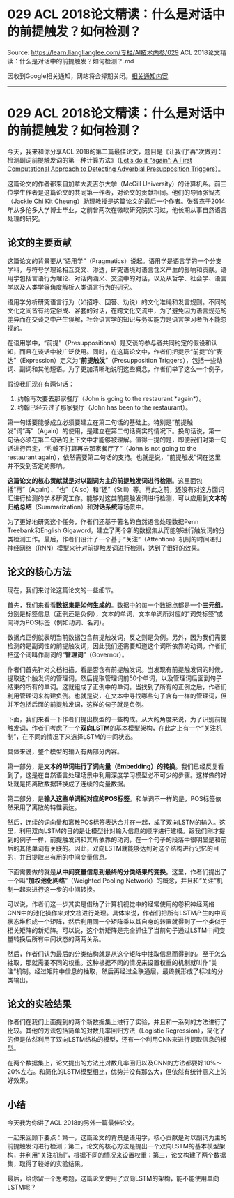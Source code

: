 # 029 ACL 2018论文精读：什么是对话中的前提触发？如何检测？ 

Source: https://learn.lianglianglee.com/专栏/AI技术内参/029 ACL 2018论文精读：什么是对话中的前提触发？如何检测？.md

因收到Google相关通知，网站将会择期关闭。[相关通知内容](https://lumendatabase.org/notices/44265620)

---

# 029 ACL 2018论文精读：什么是对话中的前提触发？如何检测？

今天，我来和你分享ACL 2018的第二篇最佳论文，题目是《让我们“再”次做到：检测副词前提触发词的第一种计算方法》（[Let’s do it “again”: A First Computational Approach to Detecting Adverbial Presupposition Triggers](https://www.cs.mcgill.ca/~jkabba/acl2018paper.pdf)）。

这篇论文的作者都来自加拿大麦吉尔大学（McGill University）的计算机系。前三位学生作者是这篇论文的共同第一作者，对论文的贡献相同。他们的导师张智杰（Jackie Chi Kit Cheung）助理教授是这篇论文的最后一个作者。张智杰于2014年从多伦多大学博士毕业，之前曾两次在微软研究院实习过，他长期从事自然语言处理的研究。

## 论文的主要贡献

这篇论文的背景要从“语用学”（Pragmatics）说起。语用学是语言学的一个分支学科，与符号学理论相互交叉、渗透，研究语境对语言含义产生的影响和贡献。语用学包括言语行为理论、对话内涵义、交流中的对话，以及从哲学、社会学、语言学以及人类学等角度解析人类语言行为的研究。

语用学分析研究语言行为（如招呼、回答、劝说）的文化准绳和发言规则。不同的文化之间皆有约定俗成、客套的对话，在跨文化交流中，为了避免因为语言规范的差异而在交谈之中产生误解，社会语言学的知识与务实能力是语言学习者所不能忽视的。

在语用学中，“前提”（Presuppositions）是交谈的参与者共同约定的假设和认知，而且在谈话中被广泛使用。同时，在这篇论文中，作者们把提示“前提”的“表达”（Expression）定义为“**前提触发**”（Presupposition Triggers），包括一些动词、副词和其他短语。为了更加清晰地说明这些概念，作者们举了这么一个例子。

假设我们现在有两句话：

1. 约翰再次要去那家餐厅（John is going to the restaurant \*again\*）。
2. 约翰已经去过了那家餐厅（John has been to the restaurant）。

第一句话要能够成立必须要建立在第二句话的基础上。特别是“前提触发”词“再”（Again）的使用，是建立在第二句话真实的情况下。换句话说，第一句话必须在第二句话的上下文中才能够被理解。值得一提的是，即便我们对第一句话进行否定，“约翰不打算再去那家餐厅了”（John is not going to the restaurant again），依然需要第二句话的支持。也就是说，“前提触发”词在这里并不受到否定的影响。

**这篇论文的核心贡献就是对以副词为主的前提触发词进行检测**。这里面包括“再”（Again）、“也”（Also）和“还”（Still）等。再此之前，还没有对这方面词汇进行检测的学术研究工作。能够对这类前提触发词进行检测，可以应用到**文本的归纳总结**（Summarization）和**对话系统**等场景中。

为了更好地研究这个任务，作者们还基于著名的自然语言处理数据Penn Treebank和English Gigaword，建立了两个新的数据集从而能够进行触发词的分类检测工作。最后，作者们设计了一个基于“关注”（Attention）机制的时间递归神经网络（RNN）模型来针对前提触发词进行检测，达到了很好的效果。

## 论文的核心方法

现在，我们来讨论这篇论文的一些细节。

首先，我们来看看**数据集是如何生成的**。数据中的每一个数据点都是一个**三元组**，分别是标签信息（正例还是负例），文本的单词，文本单词所对应的“词类标签”或简称为POS标签（例如动词、名词）。

数据点正例就表明当前数据包含前提触发词，反之则是负例。另外，因为我们需要检测的是副词性的前提触发词，因此我们还需要知道这个词所依靠的动词。作者们把这个词叫作副词的“**管理词**”（Governor）。

作者们首先针对文档扫描，看是否含有前提触发词。当发现有前提触发词的时候，提取这个触发词的管理词，然后提取管理词前50个单词，以及管理词后面到句子结束的所有的单词。这就组成了正例中的单词。当找到了所有的正例之后，作者们利用管理词来构建负例。也就是说，在文本中寻找哪些句子含有一样的管理词，但并不包括后面的前提触发词，这样的句子就是负例。

下面，我们来看一下作者们提出模型的一些构成。从大的角度来说，为了识别前提触发词，作者们考虑了一个**双向LSTM**的基本模型架构，在此之上有一个“关注机制”，在不同的情况下来选择LSTM的中间状态。

具体来说，整个模型的输入有两部分内容。

第一部分，是**文本的单词进行了词向量（Embedding）的转换**。我们已经反复看到了，这是在自然语言处理场景中利用深度学习模型必不可少的步骤。这样做的好处就是把离散数据转换成了连续的向量数据。

第二部分，是**输入这些单词相对应的POS标签**。和单词不一样的是，POS标签依然采用了离散的特性表达。

然后，连续的词向量和离散POS标签表达合并在一起，成了双向LSTM的输入。这里，利用双向LSTM的目的是让模型针对输入信息的顺序进行建模。跟我们刚才提到的例子一样，前提触发词和其所依靠的动词，在一个句子的段落中很明显是和前后的其他单词有关联的。因此，双向LSTM就能够达到对这个结构进行记忆的目的，并且提取出有用的中间变量信息。

下面需要做的就是**从中间变量信息到最终的分类结果的变换**。这里，作者们提出了一个叫“**加权池化网络**”（Weighted Pooling Network）的概念，并且和“关注”机制一起来进行这一步的中间转换。

可以说，作者们这一步其实是借助了计算机视觉中的经常使用的卷积神经网络CNN中的池化操作来对文档进行处理。具体来说，作者们把所有LSTM产生的中间状态堆积成一个矩阵，然后利用同一个矩阵乘以其自身的转置就得到了一个类似于相关矩阵的新矩阵。可以说，这个新矩阵是完全抓住了当前句子通过LSTM中间变量转换后所有中间状态的两两关系。

然后，作者们认为最后的分类结构就是从这个矩阵中抽取信息而得到的。至于怎么抽取，那就需要不同的权重。这种根据不同的情况来设置权重的机制就叫作“关注”机制。经过矩阵中信息的抽取，然后再经过全联通层，最终就形成了标准的分类输出。

## 论文的实验结果

作者们在我们上面提到的两个新数据集上进行了实验，并且和一系列的方法进行了比较。其他的方法包括简单的对数几率回归方法（Logistic Regression），简化了的但是依然利用了双向LSTM结构的模型，还有一个利用CNN来进行提取信息的模型。

在两个数据集上，论文提出的方法比对数几率回归以及CNN的方法都要好10%～20%左右。和简化的LSTM模型相比，优势并没有那么大，但依然有统计意义上的好效果。

## 小结

今天我为你讲了ACL 2018的另外一篇最佳论文。

一起来回顾下要点：第一，这篇论文的背景是语用学，核心贡献是对以副词为主的前提触发词进行检测；第二，论文的核心方法是提出一个双向LSTM的基本模型架构，并利用“关注机制”，根据不同的情况来设置权重；第三，论文构建了两个数据集，取得了较好的实验结果。

最后，给你留一个思考题，这篇论文使用了双向LSTM的架构，能不能使用单向LSTM呢？